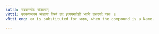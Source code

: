 ```yaml
---
sutra: उदकस्योदः संज्ञायाम्
vRtti: उदकशब्दस्य संज्ञायां विषये उद इत्ययमादेशो भवति उत्तरपदे परतः ॥
vRtti_eng: उद is substituted for उदक, when the compound is a Name.

---
```

